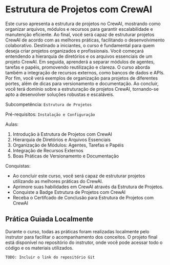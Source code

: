 # Estrutura de Projetos com CrewAI

Este curso apresenta a estrutura de projetos no CrewAI, mostrando como organizar arquivos, módulos e recursos para garantir escalabilidade e manutenção eficiente. Ao final, você será capaz de estruturar projetos CrewAI de acordo com as melhores práticas, facilitando o desenvolvimento colaborativo. Destinado a iniciantes, o curso é fundamental para quem deseja criar projetos organizados e profissionais. Você começará entendendo a hierarquia de diretórios e os arquivos essenciais de um projeto CrewAI. Em seguida, aprenderá a separar módulos de agentes, tarefas e papéis, promovendo reutilização e clareza. O curso aborda também a integração de recursos externos, como bancos de dados e APIs. Por fim, você verá exemplos de organização para projetos de diferentes portes, além de dicas para versionamento e documentação. Ao concluir, você terá domínio sobre a estruturação de projetos CrewAI, tornando-se apto a desenvolver soluções robustas e escaláveis.

Subcompetência: `Estrutura de Projetos`

Pré-requisitos: `Instalação e Configuração`

Aulas:
1. Introdução à Estrutura de Projetos com CrewAI
2. Hierarquia de Diretórios e Arquivos Essenciais
3. Organização de Módulos: Agentes, Tarefas e Papéis
4. Integração de Recursos Externos
5. Boas Práticas de Versionamento e Documentação

Conquistas:
- Ao concluir este curso, você será capaz de estruturar projetos utilizando as melhores práticas do CrewAI.
- Aprimore suas habilidades em CrewAI através da Estrutura de Projetos.
- Conquiste a Badge Estrutura de Projetos com CrewAI
- Receba o Certifcado de Conclusão para Estrutura de Projetos com CrewAI

## Prática Guiada Localmente

Durante o curso, todas as práticas foram realizadas localmente pelo instrutor para facilitar o acompanhamento dos conceitos. O projeto final está disponível no repositório do instrutor, onde você pode acessar todo o código e os materiais utilizados.

```TODO: Incluir o link do repositório Git```